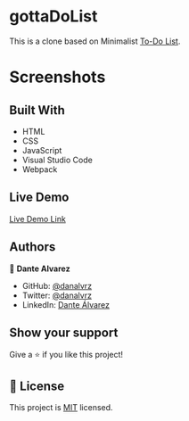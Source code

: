 # gottaDoList

This is a clone based on Minimalist [To-Do List](https://web.archive.org/web/20180320194056/http://www.getminimalist.com:80/).


# Screenshots


## Built With

- HTML
- CSS
- JavaScript
- Visual Studio Code
- Webpack


## Live Demo

[Live Demo Link](https://danalvrz.github.io/)


## Authors

👤 **Dante Alvarez** 

- GitHub: [@danalvrz](https://github.com/danalvrz)
- Twitter: [@danalvrz](https://twitter.com/danalvrz)
- LinkedIn: [Dante Álvarez](https://www.linkedin.com/in/dante-álvarez-85098a222/)

## Show your support

Give a ⭐️ if you like this project!


## 📝 License

This project is [MIT](./MIT.md) licensed.
